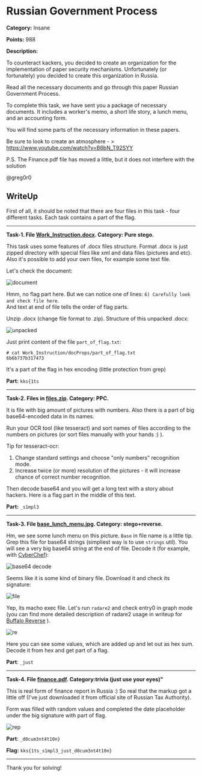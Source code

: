 # Russian Government Process


**Category:** Insane

**Points:** 988

**Description:**

To counteract kackers, you decided to create an organization for the implementation of paper security mechanisms. Unfortunately (or fortunately) you decided to create this organization in Russia. 

Read all the necessary documents and go through this paper Russian Government Process.

To complete this task, we have sent you a package of necessary documents. It includes a worker's memo, a short life story, a lunch menu, and an accounting form.

You will find some parts of the necessary information in these papers.

Be sure to look to create an atmosphere - > https://www.youtube.com/watch?v=B6bN_T92SYY


P.S. The Finance.pdf file has moved a little, but it does not interfere with the solution

@greg0r0

## WriteUp
First of all, it should be noted that there are four files in this task - four different tasks. Each task contains a part of the flag.

---

**Task-1. File [Work_Instruction.docx](papers/Work_Instruction.docx). Category: Pure stego.**

This task uses some features of .docx files structure. Format .docx is just zipped directory with special files like xml and data files (pictures and etc). Also it's possible to add your own files, for example some text file.

Let's check the document: 

![document](writeup_images/task1_pic1.png)


Hmm, no flag part here.
But we can notice one of lines: `6) Carefully look and check file here`.  
And text at end of file tells the order of flag parts.

Unzip .docx (change file format to .zip). Structure of this unpacked .docx:

![unpacked](writeup_images/task1_pic2.png)

Just print content of the file `part_of_flag.txt`:

```
# cat Work_Instruction/docProps/part_of_flag.txt
6b6b737b317473
```

It's a part of the flag in hex encoding (little protection from grep)

**Part:** `kks{1ts`

---

**Task-2. Files in [files.zip](papers/files.zip). Category: PPC.**

It is file with big amount of pictures with numbers. Also there is a part of big base64-encoded data in its names.

Run your OCR tool (like tesseract) and sort names of files according to the numbers on pictures (or sort files manually with your hands :) ).

Tip for tesseract-ocr:
1. Change standard settings and choose "only numbers" recognition mode.
2. Increase twice (or more) resolution of the pictures - it will increase chance of correct number recognition.

Then decode base64 and you will get a long text with a story about hackers. Here is a flag part in the middle of this text.

**Part:** `_s1mpl3`

---

**Task-3. File [base_lunch_menu.jpg](papers/base_lunch_menu.jpg). Category: stego+reverse.**

Hm, we see some lunch menu on this picture. 
`Base` in file name is a little tip. Grep this file for base64 strings (simpliest way is to use `strings` util). You will see a very big base64 string at the end of file. Decode it (for example, with [CyberChef](https://gchq.github.io/CyberChef/)):

![base64 decode](writeup_images/task3_pic1.png)

Seems like it is some kind of binary file. Download it and check its signature:

![file](writeup_images/task3_pic2.png)

Yep, its macho exec file. Let's run `radare2` and check entry0 in graph mode (you can find more detailed description of radare2 usage in writeup for [Buffalo Reverse](../../Reverse/Buffalo%20Reverse) ).

![re](writeup_images/task3_pic3.png)

Here you can see some values, which are added up and let out as hex sum. Decode it from hex and get part of a flag.

**Part**: `_just`

---

**Task-4. File [finance.pdf](papers/finance.pdf). Category:trivia (just use your eyes)"**

This is real form of finance report in Russia :)
So real that the markup got a little off (I've just downloaded it from official site of Russian Tax Authority).

Form was filled with random values and completed the date placeholder under the big signature with part of flag.

![rep](writeup_images/task4_pic1.png)

**Part**: `_d0cum3nt4t10n}`


**Flag:** `kks{1ts_s1mpl3_just_d0cum3nt4t10n}`

---

Thank you for solving!
